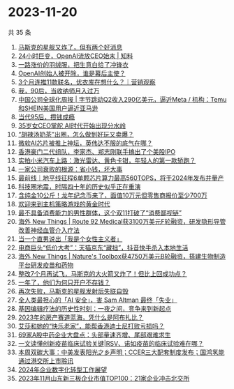 # 2023-11-20

共 35 条

<!-- BEGIN 36KR -->
<!-- 最后更新时间 2023-11-20 00:06:26 +0800 -->
1. [马斯克的星舰又炸了，但有两个好消息](https://36kr.com/p/2523875335497217)
1. [24小时巨变，OpenAI流放CEO始末 | 知料](https://36kr.com/p/2524750014113540)
1. [一路涨价的羽绒服，把生意白给了冲锋衣](https://36kr.com/p/2524691815343623)
1. [OpenAI创始人被开除，谁是幕后主使？](https://36kr.com/p/2523709077136902)
1. [3个月连推11款联名，优衣库在想什么？｜营销观察](https://36kr.com/p/2518162247671555)
1. [我，90后，当收纳师月入过万](https://36kr.com/p/2524506060957186)
1. [中国公司全球化周报 | 字节跳动Q2收入290亿美元，逼近Meta / 机构：Temu和SHEIN美国用户逼近亚马逊](https://36kr.com/p/2523841783523075)
1. [当代95后，攒钱成瘾](https://36kr.com/p/2524473278342918)
1. [35岁女CEO掌舵  AI时代开始出现分水岭](https://36kr.com/p/2523574670517768)
1. [“胡辣汤奶茶”出圈，怎么做到好玩又卖爆？](https://36kr.com/p/2524534239176456)
1. [微软AI芯片被推上神坛，英伟达不服的底气在哪？](https://36kr.com/p/2523215819136896)
1. [香港豪门二代组队，李家杰、郑志刚联手搞出了个美股IPO](https://36kr.com/p/2524680853464832)
1. [实拍小米汽车上路：激光雷达、黄色卡钳，年轻人的第一款轿跑？](https://36kr.com/p/2524424052008450)
1. [一家公司衰败的根源：省小钱，坏大事](https://36kr.com/p/2523832864040448)
1. [最前线｜地平线征程6单颗芯片算力最高560TOPS，将于2024年发布并量产](https://36kr.com/p/2524064332883460)
1. [科技圈地震，时隔四十年的历史似乎正在重演](https://36kr.com/p/2523677519275776)
1. [含纯金10公斤！龙年纪念币来了，面值10万元但零售商报价至少700万](https://36kr.com/p/2523639251740160)
1. [欢迎来到主机策略游戏的黄金时代](https://36kr.com/p/2499715130742918)
1. [最不具备消费能力的男性群体，这个双11打破了“消费鄙视链”](https://36kr.com/p/2523285512218370)
1. [海外 New Things | Route 92 Medical获3100万美元F轮融资，研发隐形导管改善神经血管介入疗法](https://36kr.com/p/2522567771121161)
1. [当一个直男说出「我是个女性主义者」](https://36kr.com/p/2522222965270018)
1. [电商巨头“低价大考”：天猫京东“藏拙”，抖音快手杀入本地生活](https://36kr.com/p/2523857857668617)
1. [海外 New Things | Nature's Toolbox获4750万美元B轮融资，搭建生物制造平台研发疫苗和药物](https://36kr.com/p/2522565856225030)
1. [整改7个月再试飞，马斯克的大火箭又炸了！但比上回成功点？](https://36kr.com/p/2524547424151040)
1. [一年了，他们为何只开户不存钱？](https://36kr.com/p/2523157838095879)
1. [再次失败，马斯克的星舰发射后失联自毁](https://36kr.com/p/2524004771653126)
1. [全人类最担心的「AI 安全」，害 Sam Altman 最终「失业」](https://36kr.com/p/2523667699607299)
1. [基因编辑疗法的历史性时刻：一夜之间，竞争来到新起点](https://36kr.com/p/2523739413751561)
1. [2023年的房产赛道蓝海，凭什么是阿布扎比？](https://36kr.com/p/2523136208068489)
1. [艾莎和她的“快乐老家”，能帮香港迪士尼打败亏损吗？](https://36kr.com/p/2524492558902787)
1. [69家A股中药企业大盘点：头部量速齐增、尾部艰难求生](https://36kr.com/p/2524370098397317)
1. [一文读懂创新疫苗临床试验关键|RSV、诺如疫苗的临床试验难在哪？](https://36kr.com/p/2524475105175041)
1. [本周双碳大事：中美发表阳光之乡声明；CCER三大配套制度发布；国鸿氢能通过港交所上市聆讯](https://36kr.com/p/2523762745616134)
1. [2024年企业数字化转型工作展望](https://36kr.com/p/2524473965176578)
1. [2023年11月山东新三板企业市值TOP100：21家企业冲击北交所](https://36kr.com/p/2525189051639297)
<!-- END 36KR -->